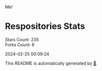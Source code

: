 Me!

# Respositories Stats
Stars Count: 235  
Forks Count: 6

2024-02-25 00:09:24  

This README is automatically generated by [🐰](https://github.com/rnitta/rnitta).

